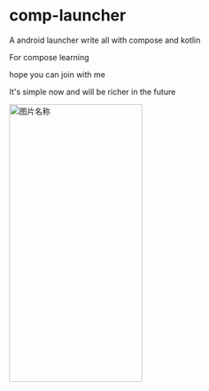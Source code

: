 # comp-launcher
A android launcher write all with compose and kotlin

For compose learning

hope you can join with me


It's simple now  and will be richer in the future


 <img src="https://github.com/dikeboy/compose-launcher/blob/main/review/device-2021-09-12-195455.png" width = "240" height = "500" alt="图片名称" align=center />
